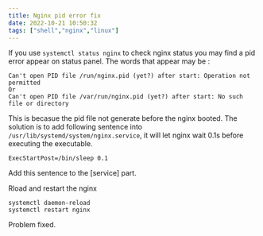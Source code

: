 ```yaml
---
title: Nginx pid error fix
date: 2022-10-21 10:50:32
tags: ["shell","nginx","linux"]
---
```

If you use `systemctl status nginx` to check nginx status you may find a pid error appear on status panel.  The words that appear may be :

```
Can't open PID file /run/nginx.pid (yet?) after start: Operation not permitted
Or
Can't open PID file /var/run/nginx.pid (yet?) after start: No such file or directory
```

This is becasue the pid file not generate before the nginx booted. 
The solution is to add following sentence into `/usr/lib/systemd/system/nginx.service`, it will let nginx wait 0.1s before executing the executable.

```ExecStartPost=/bin/sleep 0.1```

Add this sentence to the [service] part.

Rload and restart the nginx

```
systemctl daemon-reload
systemctl restart nginx
```

Problem fixed.